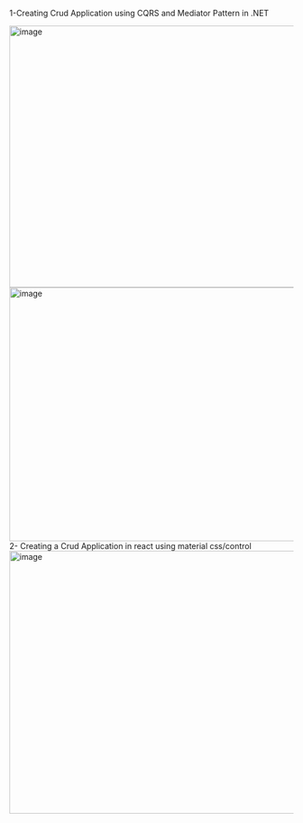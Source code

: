 1-Creating Crud Application using CQRS and Mediator Pattern in .NET

<img width="540" height="463" alt="image" src="https://github.com/user-attachments/assets/70a7fb27-1852-416a-aa59-c864b9e06f87" />

<img width="942" height="449" alt="image" src="https://github.com/user-attachments/assets/8164d619-e641-4375-bb2b-6eb29cc9f856" />
2- Creating a Crud Application in react using material css/control


<img width="941" height="465" alt="image" src="https://github.com/user-attachments/assets/1c4c881c-17a5-433f-8d8c-47b9cd6b31e2" />
